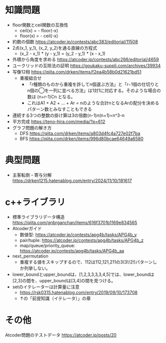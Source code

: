 # 知識問題
* floor関数とceil関数の互換性
    - ceil(x) = - floor(-x)
    - floor(x) = - ceil(-x)
* 約数の個数 https://atcoder.jp/contests/abc383/editorial/11508
* 2点(x_1, y_1), (x_2, y_2)を通る直線の方程式
    - (x_2 - x_1) * (y - y_1) = (y_2 - y_1) * (x - x_1)
* 外積から角度を求める https://atcoder.jp/contests/abc266/editorial/4659
* ユークリッドの互除法の証明 https://goukaku-suppli.com/archives/39934
* 写像12相 https://qiita.com/drken/items/f2ea4b58b0d21621bd51
    - 重複組合せ
        + 「r種類のものから重複を許してn個選ぶ方法」と「r−1個の仕切りとn個の◯を一列に並べる方法」は1対1に対応する。そのような場合の数は (n+r-1)Cn となる。
        + これはA1 + A2 + ... + Ar = nのような合計nとなるArの配分を決めるパターン数とみなすこともできる
* 連続する3つの整数の掛け算は3の倍数(n-1)*n*(n+1)=n^3-n
* 平方完成 https://teno-hira.com/media/?p=612
* グラフ問題の解き方
    - DFS https://qiita.com/drken/items/a803d4fc4a727e02f7ba
    - BFS https://qiita.com/drken/items/996d80bcae64649a6580

# 典型問題
* 主客転倒・寄与分解 https://drken1215.hatenablog.com/entry/2024/11/10/181617

# c++ライブラリ
* 標準ライブラリデータ構造 https://qiita.com/gnbrganchan/items/616f3701b1169e834565
* Atcoderガイド
    - 数値型: https://atcoder.jp/contests/apg4b/tasks/APG4b_y
    - pair/tuple: https://atcoder.jp/contests/apg4b/tasks/APG4b_z
    - map/queue/priority_queue: https://atcoder.jp/contests/apg4b/tasks/APG4b_aa
* next_permutation
    - 重複する値をスキップするので、112は112,121,211の3(3!/2!)パターンしか列挙しない。
* lower_boundとupper_boundは、[1,2,3,3,3,3,4,5]では、lower_boundは[2,3]の間を、upper_boundは[3,4]の間を見つける。
* setのイテレーターは計算量に注意
    - https://rsk0315.hatenablog.com/entry/2019/09/10/173708
    - ↑の「前提知識（イテレータ）」の章

# その他
Atcoder問題のテストデータ
    https://atcoder.jp/posts/20